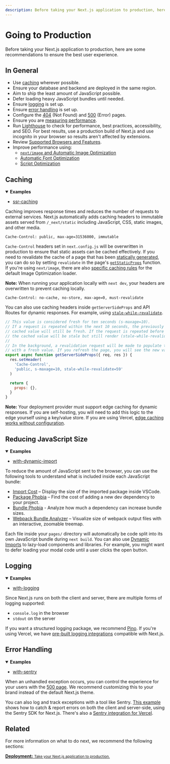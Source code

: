 ```yaml
---
description: Before taking your Next.js application to production, here are some recommendations to ensure the best user experience.
---
```


# Going to Production

Before taking your Next.js application to production, here are some recommendations to ensure the best user experience.

## In General

- Use [caching](#caching) wherever possible.
- Ensure your database and backend are deployed in the same region.
- Aim to ship the least amount of JavaScript possible.
- Defer loading heavy JavaScript bundles until needed.
- Ensure [logging](#logging) is set up.
- Ensure [error handling](#error-handling) is set up.
- Configure the [404](/docs/advanced-features/custom-error-page.md#404-page) (Not Found) and [500](/docs/advanced-features/custom-error-page.md#500-page) (Error) pages.
- Ensure you are [measuring performance](/docs/advanced-features/measuring-performance.md).
- Run [Lighthouse](https://developers.google.com/web/tools/lighthouse) to check for performance, best practices, accessibility, and SEO. For best results, use a production build of Next.js and use incognito in your browser so results aren't affected by extensions.
- Review [Supported Browsers and Features](/docs/basic-features/supported-browsers-features.md).
- Improve performance using:
  - [`next/image` and Automatic Image Optimization](/docs/basic-features/image-optimization.md)
  - [Automatic Font Optimization](/docs/basic-features/font-optimization.md)
  - [Script Optimization](/docs/basic-features/script.md)

## Caching

<details open>
  <summary><b>Examples</b></summary>
  <ul>
    <li><a href="https://github.com/vercel/next.js/tree/canary/examples/ssr-caching">ssr-caching</a></li>
  </ul>
</details>

Caching improves response times and reduces the number of requests to external services. Next.js automatically adds caching headers to immutable assets served from `/_next/static` including JavaScript, CSS, static images, and other media.

```
Cache-Control: public, max-age=31536000, immutable
```

`Cache-Control` headers set in `next.config.js` will be overwritten in production to ensure that static assets can be cached effectively. If you need to revalidate the cache of a page that has been [statically generated](/docs/basic-features/pages.md#static-generation-recommended), you can do so by setting `revalidate` in the page's [`getStaticProps`](/docs/basic-features/data-fetching.md#getstaticprops-static-generation) function. If you're using `next/image`, there are also [specific caching rules](/docs/basic-features/image-optimization.md#caching) for the default Image Optimization loader.

**Note:** When running your application locally with `next dev`, your headers are overwritten to prevent caching locally.

```
Cache-Control: no-cache, no-store, max-age=0, must-revalidate
```

You can also use caching headers inside `getServerSideProps` and API Routes for dynamic responses. For example, using [`stale-while-revalidate`](https://web.dev/stale-while-revalidate/).

```jsx
// This value is considered fresh for ten seconds (s-maxage=10).
// If a request is repeated within the next 10 seconds, the previously
// cached value will still be fresh. If the request is repeated before 59 seconds,
// the cached value will be stale but still render (stale-while-revalidate=59).
//
// In the background, a revalidation request will be made to populate the cache
// with a fresh value. If you refresh the page, you will see the new value.
export async function getServerSideProps({ req, res }) {
  res.setHeader(
    'Cache-Control',
    'public, s-maxage=10, stale-while-revalidate=59'
  )

  return {
    props: {},
  }
}
```

**Note:** Your deployment provider must support edge caching for dynamic responses. If you are self-hosting, you will need to add this logic to the edge yourself using a key/value store. If you are using Vercel, [edge caching works without configuration](https://vercel.com/docs/edge-network/caching).

## Reducing JavaScript Size

<details open>
  <summary><b>Examples</b></summary>
  <ul>
    <li><a href="https://github.com/vercel/next.js/tree/canary/examples/with-dynamic-import">with-dynamic-import</a></li>
  </ul>
</details>

To reduce the amount of JavaScript sent to the browser, you can use the following tools to understand what is included inside each JavaScript bundle:

- [Import Cost](https://marketplace.visualstudio.com/items?itemName=wix.vscode-import-cost) – Display the size of the imported package inside VSCode.
- [Package Phobia](https://packagephobia.com/) – Find the cost of adding a new dev dependency to your project.
- [Bundle Phobia](https://bundlephobia.com/) - Analyze how much a dependency can increase bundle sizes.
- [Webpack Bundle Analyzer](https://github.com/vercel/next.js/tree/canary/packages/next-bundle-analyzer) – Visualize size of webpack output files with an interactive, zoomable treemap.

Each file inside your `pages/` directory will automatically be code split into its own JavaScript bundle during `next build`. You can also use [Dynamic Imports](/docs/advanced-features/dynamic-import.md) to lazy-load components and libraries. For example, you might want to defer loading your modal code until a user clicks the open button.

## Logging

<details open>
  <summary><b>Examples</b></summary>
  <ul>
    <li><a href="https://github.com/Logflare/next-pino-logflare-logging-example">with-logging</a></li>
  </ul>
</details>

Since Next.js runs on both the client and server, there are multiple forms of logging supported:

- `console.log` in the browser
- `stdout` on the server

If you want a structured logging package, we recommend [Pino](https://www.npmjs.com/package/pino). If you're using Vercel, we have [pre-built logging integrations](https://vercel.com/integrations#logging) compatible with Next.js.

## Error Handling

<details open>
  <summary><b>Examples</b></summary>
  <ul>
    <li><a href="https://github.com/vercel/next.js/tree/canary/examples/with-sentry">with-sentry</a></li>
  </ul>
</details>

When an unhandled exception occurs, you can control the experience for your users with the [500 page](/docs/advanced-features/custom-error-page.md#500-page). We recommend customizing this to your brand instead of the default Next.js theme.

You can also log and track exceptions with a tool like Sentry. [This example](https://github.com/vercel/next.js/tree/canary/examples/with-sentry) shows how to catch & report errors on both the client and server-side, using the Sentry SDK for Next.js. There's also a [Sentry integration for Vercel](https://vercel.com/integrations/sentry).

## Related

For more information on what to do next, we recommend the following sections:

<div class="card">
  <a href="/docs/deployment.md">
    <b>Deployment:</b>
    <small>Take your Next.js application to production.</small>
  </a>
</div>
